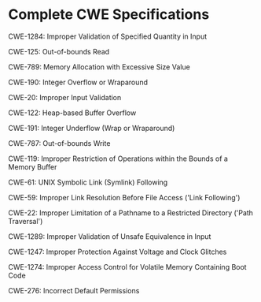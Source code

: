 

# Complete CWE Specifications

CWE-1284: Improper Validation of Specified Quantity in Input

CWE-125: Out-of-bounds Read

CWE-789: Memory Allocation with Excessive Size Value

CWE-190: Integer Overflow or Wraparound

CWE-20: Improper Input Validation

CWE-122: Heap-based Buffer Overflow

CWE-191: Integer Underflow (Wrap or Wraparound)

CWE-787: Out-of-bounds Write

CWE-119: Improper Restriction of Operations within the Bounds of a Memory Buffer

CWE-61: UNIX Symbolic Link (Symlink) Following

CWE-59: Improper Link Resolution Before File Access ('Link Following')

CWE-22: Improper Limitation of a Pathname to a Restricted Directory ('Path Traversal')

CWE-1289: Improper Validation of Unsafe Equivalence in Input

CWE-1247: Improper Protection Against Voltage and Clock Glitches

CWE-1274: Improper Access Control for Volatile Memory Containing Boot Code

CWE-276: Incorrect Default Permissions